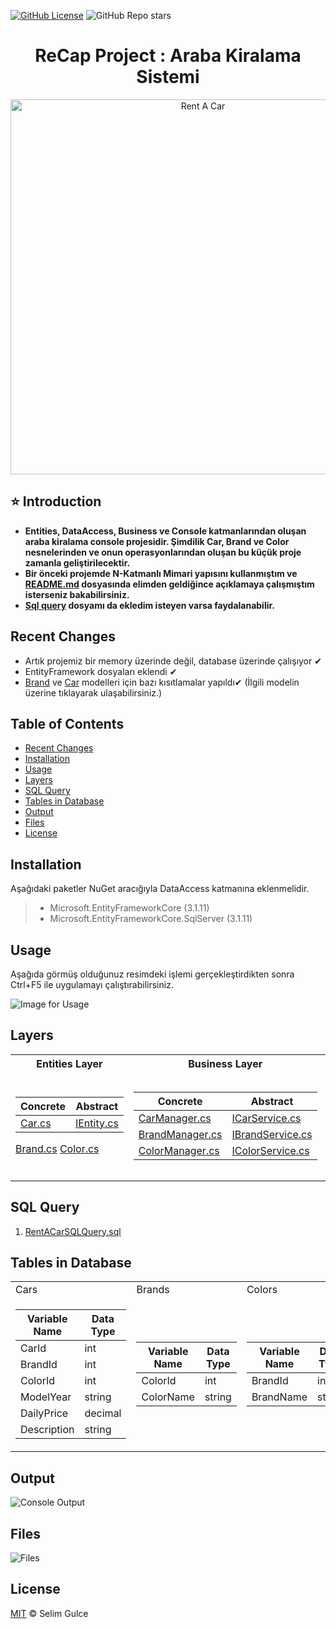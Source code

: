 [![GitHub License](https://img.shields.io/github/license/gulceselim/re-cap-project-with-csharp?color=green)](https://github.com/gulceselim/re-cap-project-with-csharp/blob/main/LICENSE.txt)
![GitHub Repo stars](https://img.shields.io/github/stars/gulceselim/re-cap-project-with-csharp?color=yellow)
<!--![GitHub repo size](https://img.shields.io/github/repo-size/gulceselim/re-cap-project-with-csharp)-->

<h1 align="center">ReCap Project : Araba Kiralama Sistemi</h1> 

<p align="center">
  <img src="https://user-images.githubusercontent.com/43720773/106998466-9d31b280-6795-11eb-8e5b-16e0b78a99bc.PNG" width="600" alt="Rent A Car">
</p>

## ⭐ Introduction 
- **Entities, DataAccess, Business ve Console katmanlarından oluşan araba kiralama console projesidir. Şimdilik Car, Brand ve Color nesnelerinden ve onun operasyonlarından oluşan bu küçük proje zamanla geliştirilecektir.**
- **Bir önceki projemde N-Katmanlı Mimari yapısını kullanmıştım ve [README.md](https://github.com/gulceselim/ReCapDemo/blob/master/README.md) dosyasında elimden geldiğince açıklamaya çalışmıştım isterseniz bakabilirsiniz.**
- **[Sql query](https://github.com/gulceselim/re-cap-project-with-csharp/blob/main/RentACarSQLQuery.sql) dosyamı da ekledim isteyen varsa faydalanabilir.**


## Recent Changes
- Artık projemiz bir memory üzerinde değil, database üzerinde çalışıyor ✔
- EntityFramework dosyaları eklendi ✔
- [Brand](https://github.com/gulceselim/re-cap-project-with-csharp/blob/main/Business/Concrete/BrandManager.cs) ve [Car](https://github.com/gulceselim/re-cap-project-with-csharp/blob/main/Business/Concrete/CarManager.cs) modelleri için bazı kısıtlamalar yapıldı✔ (İlgili modelin üzerine tıklayarak ulaşabilirsiniz.)


## Table of Contents
- [Recent Changes](#recent-changes)
- [Installation](#installation)
- [Usage](#usage)
- [Layers](#layers)
- [SQL Query](#sql-query)
- [Tables in Database](#tables-in-database)
- [Output](#output)
- [Files](#files)
- [License](#license)


## Installation
Aşağıdaki paketler NuGet aracığıyla DataAccess katmanına eklenmelidir.
> - Microsoft.EntityFrameworkCore (3.1.11)
> - Microsoft.EntityFrameworkCore.SqlServer (3.1.11)


## Usage 
Aşağıda görmüş olduğunuz resimdeki işlemi gerçekleştirdikten sonra Ctrl+F5 ile uygulamayı çalıştırabilirsiniz.

![Image for Usage](https://user-images.githubusercontent.com/43720773/107143179-aa40d400-6944-11eb-9a45-e3f6dcdf6b80.jpg)


## Layers
<table>
  <tr>
    <th>Entities Layer</th>
     <th>Business Layer</th>
     <th>Data Access Layer</th>
     <th>Presentation Layer</th>
  </tr>
  <tr>
    <td>
      
Concrete | Abstract
------------ | -------------
[Car.cs](https://github.com/gulceselim/re-cap-project-with-csharp/blob/main/Entities/Concrete/Car.cs) | [IEntity.cs](https://github.com/gulceselim/re-cap-project-with-csharp/tree/main/Entities/Abstract)
[Brand.cs](https://github.com/gulceselim/re-cap-project-with-csharp/blob/main/Entities/Concrete/Brand.cs)
[Color.cs](https://github.com/gulceselim/re-cap-project-with-csharp/blob/main/Entities/Concrete/Color.cs)

   </td>
    <td>
  
Concrete | Abstract
------------ | -------------
[CarManager.cs](https://github.com/gulceselim/re-cap-project-with-csharp/blob/main/Business/Concrete/CarManager.cs) | [ICarService.cs](https://github.com/gulceselim/re-cap-project-with-csharp/blob/main/Business/Abstract/ICarService.cs)
[BrandManager.cs](https://github.com/gulceselim/re-cap-project-with-csharp/blob/main/Business/Concrete/BrandManager.cs) | [IBrandService.cs](https://github.com/gulceselim/re-cap-project-with-csharp/blob/main/Business/Abstract/IBrandService.cs)
[ColorManager.cs](https://github.com/gulceselim/re-cap-project-with-csharp/blob/main/Business/Concrete/ColorManager.cs) | [IColorService.cs](https://github.com/gulceselim/re-cap-project-with-csharp/blob/main/Business/Abstract/IColorService.cs)

   </td>
    <td>
  
Concrete | Abstract
------------ | -------------
[Repository/EfCarDal.cs](https://github.com/gulceselim/re-cap-project-with-csharp/blob/main/DataAccess/Concrete/EntityFramework/Repository/EfCarDal.cs) | [ICarDal.cs](https://github.com/gulceselim/re-cap-project-with-csharp/blob/main/DataAccess/Abstract/ICarDal.cs)
[Repository/EfBrandDal.cs](https://github.com/gulceselim/re-cap-project-with-csharp/blob/main/DataAccess/Concrete/EntityFramework/Repository/EfBrandDal.cs) | [IBrandDal.cs](https://github.com/gulceselim/re-cap-project-with-csharp/blob/main/DataAccess/Abstract/IBrandDal.cs)
[Repository/EfColorDal.cs](https://github.com/gulceselim/re-cap-project-with-csharp/blob/main/DataAccess/Concrete/EntityFramework/Repository/EfColorDal.cs) | [IColorDal.cs](https://github.com/gulceselim/re-cap-project-with-csharp/blob/main/DataAccess/Abstract/IColorDal.cs)
[Context/RentACarContext.cs](https://github.com/gulceselim/re-cap-project-with-csharp/blob/main/DataAccess/Concrete/EntityFramework/Context/RentACarContext.cs) | [IEntityRepository.cs](https://github.com/gulceselim/re-cap-project-with-csharp/blob/main/DataAccess/Abstract/IEntityRepository.cs)

   </td>
    <td>
  
Concrete | Abstract
------------ | -------------
[Program.cs](https://github.com/gulceselim/re-cap-project-with-csharp/blob/main/ConsoleUI/Program.cs) 
 
   </td>
  </tr>
 </table>


## SQL Query
1. [RentACarSQLQuery.sql](https://github.com/gulceselim/re-cap-project-with-csharp/blob/main/RentACarSQLQuery.sql)


## Tables in Database
<table>
  <tr>
    <td>Cars</td>
     <td>Brands</td>
     <td>Colors</td>
  </tr>
  <tr>
    <td>

Variable Name | Data Type
------------ | -------------
CarId | int
BrandId | int
ColorId | int
ModelYear | string
DailyPrice | decimal
Description | string
   
   </td>
    <td>

Variable Name | Data Type
------------ | -------------
ColorId | int
ColorName | string
   
   </td>
    <td>

Variable Name | Data Type
------------ | -------------
BrandId | int
BrandName | string
   
   </td>
  </tr>
 </table>


## Output
![Console Output](https://user-images.githubusercontent.com/43720773/106929084-fca3aa00-6724-11eb-877c-8f66c0a7f6d9.jpg)


## Files
![Files](https://user-images.githubusercontent.com/43720773/106918756-8bf79000-671a-11eb-9b60-4e20d46ed1d8.jpg)


## License
[MIT](https://github.com/gulceselim/re-cap-project-with-csharp/blob/main/LICENSE.txt) © Selim Gulce
